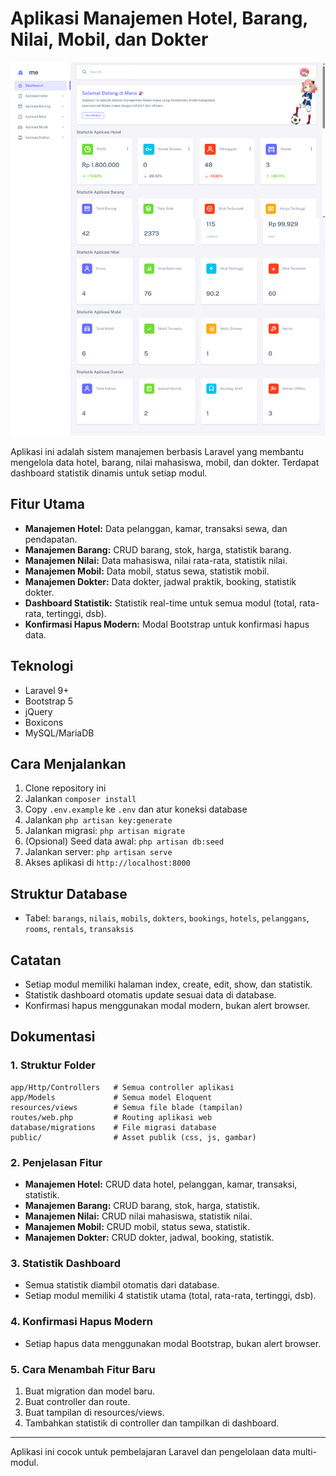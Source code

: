 # Aplikasi Manajemen Hotel, Barang, Nilai, Mobil, dan Dokter

![Tampilan Dashboard](public/Dashboard.png)

Aplikasi ini adalah sistem manajemen berbasis Laravel yang membantu mengelola data hotel, barang, nilai mahasiswa, mobil, dan dokter. Terdapat dashboard statistik dinamis untuk setiap modul.

## Fitur Utama
- **Manajemen Hotel:** Data pelanggan, kamar, transaksi sewa, dan pendapatan.
- **Manajemen Barang:** CRUD barang, stok, harga, statistik barang.
- **Manajemen Nilai:** Data mahasiswa, nilai rata-rata, statistik nilai.
- **Manajemen Mobil:** Data mobil, status sewa, statistik mobil.
- **Manajemen Dokter:** Data dokter, jadwal praktik, booking, statistik dokter.
- **Dashboard Statistik:** Statistik real-time untuk semua modul (total, rata-rata, tertinggi, dsb).
- **Konfirmasi Hapus Modern:** Modal Bootstrap untuk konfirmasi hapus data.

## Teknologi
- Laravel 9+
- Bootstrap 5
- jQuery
- Boxicons
- MySQL/MariaDB

## Cara Menjalankan
1. Clone repository ini
2. Jalankan `composer install`
3. Copy `.env.example` ke `.env` dan atur koneksi database
4. Jalankan `php artisan key:generate`
5. Jalankan migrasi: `php artisan migrate`
6. (Opsional) Seed data awal: `php artisan db:seed`
7. Jalankan server: `php artisan serve`
8. Akses aplikasi di `http://localhost:8000`

## Struktur Database
- Tabel: `barangs`, `nilais`, `mobils`, `dokters`, `bookings`, `hotels`, `pelanggans`, `rooms`, `rentals`, `transaksis`

## Catatan
- Setiap modul memiliki halaman index, create, edit, show, dan statistik.
- Statistik dashboard otomatis update sesuai data di database.
- Konfirmasi hapus menggunakan modal modern, bukan alert browser.

## Dokumentasi

### 1. Struktur Folder
```
app/Http/Controllers   # Semua controller aplikasi
app/Models             # Semua model Eloquent
resources/views        # Semua file blade (tampilan)
routes/web.php         # Routing aplikasi web
database/migrations    # File migrasi database
public/                # Asset publik (css, js, gambar)
```

### 2. Penjelasan Fitur
- **Manajemen Hotel:** CRUD data hotel, pelanggan, kamar, transaksi, statistik.
- **Manajemen Barang:** CRUD barang, stok, harga, statistik.
- **Manajemen Nilai:** CRUD nilai mahasiswa, statistik nilai.
- **Manajemen Mobil:** CRUD mobil, status sewa, statistik.
- **Manajemen Dokter:** CRUD dokter, jadwal, booking, statistik.

### 3. Statistik Dashboard
- Semua statistik diambil otomatis dari database.
- Setiap modul memiliki 4 statistik utama (total, rata-rata, tertinggi, dsb).

### 4. Konfirmasi Hapus Modern
- Setiap hapus data menggunakan modal Bootstrap, bukan alert browser.

### 5. Cara Menambah Fitur Baru
1. Buat migration dan model baru.
2. Buat controller dan route.
3. Buat tampilan di resources/views.
4. Tambahkan statistik di controller dan tampilkan di dashboard.

---

Aplikasi ini cocok untuk pembelajaran Laravel dan pengelolaan data multi-modul.